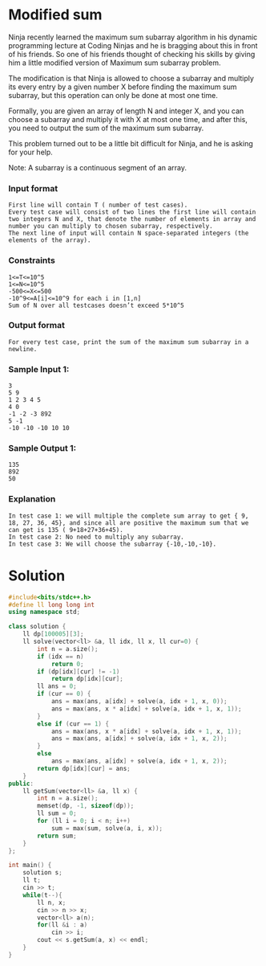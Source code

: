 # Modified sum

Ninja recently learned the maximum sum subarray algorithm in his dynamic programming lecture at Coding Ninjas and he is bragging about this in front of his friends. So one of his friends thought of checking his skills by giving him a little modified version of Maximum sum subarray problem.

The modification is that Ninja is allowed to choose a subarray and multiply its every entry by a given number X before finding the maximum sum subarray, but this operation can only be done at most one time.

Formally, you are given an array of length N and integer X, and you can choose a subarray and multiply it with X at most one time, and after this, you need to output the sum of the maximum sum subarray.

This problem turned out to be a little bit difficult for Ninja, and he is asking for your help.

Note: A subarray is a continuous segment of an array.

### Input format
    First line will contain T ( number of test cases).
    Every test case will consist of two lines the first line will contain two integers N and X, that denote the number of elements in array and number you can multiply to chosen subarray, respectively.
    The next line of input will contain N space-separated integers (the elements of the array).

### Constraints
    1<=T<=10^5
    1<=N<=10^5
    -500<=X<=500
    -10^9<=A[i]<=10^9 for each i in [1,n]
    Sum of N over all testcases doesn’t exceed 5*10^5

### Output format
    For every test case, print the sum of the maximum sum subarray in a newline.

### Sample Input 1:
    3
    5 9
    1 2 3 4 5
    4 0
    -1 -2 -3 892
    5 -1
    -10 -10 -10 10 10

### Sample Output 1:
    135
    892
    50

### Explanation
    In test case 1: we will multiple the complete sum array to get { 9, 18, 27, 36, 45}, and since all are positive the maximum sum that we can get is 135 ( 9+18+27+36+45).
    In test case 2: No need to multiply any subarray.
    In test case 3: We will choose the subarray {-10,-10,-10}.

# Solution
```cpp
#include<bits/stdc++.h>
#define ll long long int
using namespace std;

class solution {
    ll dp[100005][3];
    ll solve(vector<ll> &a, ll idx, ll x, ll cur=0) {
        int n = a.size();
        if (idx == n)
            return 0;
        if (dp[idx][cur] != -1)
            return dp[idx][cur];
        ll ans = 0;
        if (cur == 0) {
            ans = max(ans, a[idx] + solve(a, idx + 1, x, 0));
            ans = max(ans, x * a[idx] + solve(a, idx + 1, x, 1));
        }
        else if (cur == 1) {
            ans = max(ans, x * a[idx] + solve(a, idx + 1, x, 1));
            ans = max(ans, a[idx] + solve(a, idx + 1, x, 2));
        }
        else
            ans = max(ans, a[idx] + solve(a, idx + 1, x, 2));
        return dp[idx][cur] = ans;
    }
public:
    ll getSum(vector<ll> &a, ll x) {
        int n = a.size();
        memset(dp, -1, sizeof(dp));
        ll sum = 0;
        for (ll i = 0; i < n; i++)
            sum = max(sum, solve(a, i, x));
        return sum;
    }
};

int main() {
    solution s;
    ll t;
    cin >> t;
    while(t--){
        ll n, x;
        cin >> n >> x;
        vector<ll> a(n);
        for(ll &i : a)
            cin >> i;
        cout << s.getSum(a, x) << endl;
    }
}
```